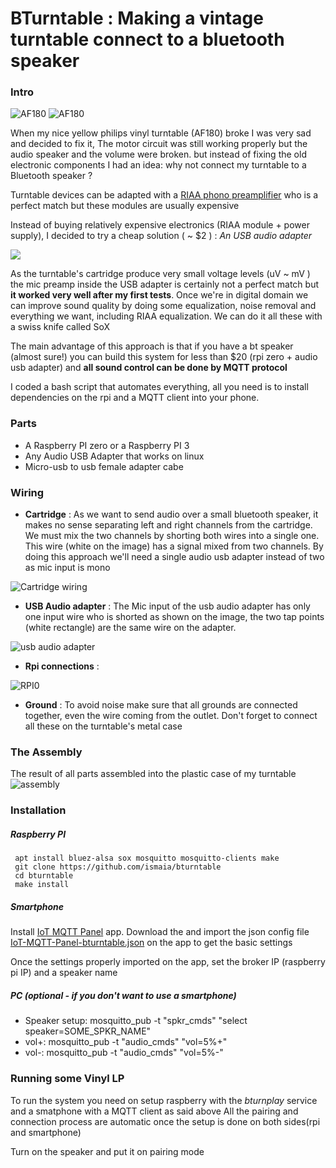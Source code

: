 # BTurntable : Making a vintage turntable connect to a bluetooth speaker


### Intro
 ![AF180](images/af180-0.jpg)
 ![AF180](images/af180-1.jpg)


When my nice yellow philips vinyl turntable (AF180) broke I was very sad and decided to fix it, The motor circuit was still working properly but the audio speaker and the volume were broken. but instead of fixing the old electronic components I had an idea: why not connect my turntable to a Bluetooth speaker ? 

Turntable devices can be adapted with a [RIAA phono preamplifier](http://sound.whsites.net/project06.htm)  who is a perfect match but these modules are usually expensive

Instead of buying relatively expensive electronics (RIAA module + power supply), I decided to try a cheap solution  ( ~ $2 ) : *An USB audio adapter*

![](images/usb_audio_adapter.jpg)

As the turntable's cartridge produce very small voltage levels (uV ~ mV ) the mic preamp inside the USB adapter is certainly not a perfect match but **it worked very well after my first tests**.
Once we're in digital domain we can improve sound quality by doing some equalization,  noise removal and everything we want, including RIAA equalization. We can do it all these with a swiss knife called SoX

The main advantage of this approach is that if you have a bt speaker (almost sure!) you can build this system for less than $20 (rpi zero + audio usb adapter) and **all sound control can be done by MQTT protocol**

I coded a bash script that automates everything, all you need is to install dependencies on the rpi and a MQTT client into your phone.


### Parts

* A Raspberry PI zero or a Raspberry PI 3
* Any Audio USB Adapter that works on linux
* Micro-usb to usb female adapter cabe 

### Wiring

 * **Cartridge** : As we want to send audio over a small bluetooth speaker, it makes no sense separating left and right channels from the cartridge. We must mix the two channels by shorting both wires into a single one. This wire (white on the image) has a signal mixed from two channels. By doing this approach we'll need a single audio usb adapter instead of two as mic input is mono

 ![Cartridge wiring](images/cartridge.jpg)

 * **USB Audio adapter** : The Mic input of the usb audio adapter has only one input wire who is shorted as shown on the image, the two tap points (white rectangle) are the same wire on the adapter.
 
![usb audio adapter](images/usb_adapter.jpg)
 
 * **Rpi connections** : 

 ![RPI0](images/rpi0+adapter.jpg)


 * **Ground** : To avoid noise make sure that all grounds are connected together, even the wire coming from the outlet. Don't forget to connect all these on the turntable's metal case

### The Assembly
 
  The result of all parts assembled into the plastic case of my turntable
 ![assembly](images/assembly.jpg)


### Installation

##### Raspberry PI  
``` 
 apt install bluez-alsa sox mosquitto mosquitto-clients make
 git clone https://github.com/ismaia/bturntable
 cd bturntable
 make install
```

##### Smartphone 
  
Install [IoT MQTT Panel](https://play.google.com/store/apps/details?id=snr.lab.iotmqttpanel.prod&hl=en) app.
Download the and import the json config file [IoT-MQTT-Panel-bturntable.json](https://github.com/ismaia/bturntable/blob/master/conf/IoT-MQTT-Panel-bturntable.json) on the app to get the basic settings

Once the settings properly imported on the app, set the broker IP (raspberry pi IP) and a speaker name

##### PC (optional - if you don't want to use a smartphone)
 * Speaker setup:  mosquitto_pub -t "spkr_cmds" "select speaker=SOME_SPKR_NAME"
 * vol+:  mosquitto_pub -t "audio_cmds" "vol=5%+" 
 * vol-:  mosquitto_pub -t "audio_cmds" "vol=5%-" 


### Running some Vinyl LP

To run the system you need on setup raspberry with the *bturnplay* service and a smatphone with a MQTT client as said above
All the pairing and connection process are automatic once the setup is done on both sides(rpi and smartphone) 

Turn on the speaker and put it on pairing mode









 

